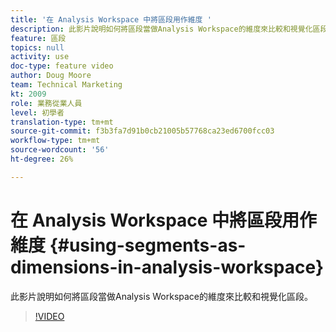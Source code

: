 ```yaml
---
title: '在 Analysis Workspace 中將區段用作維度 '
description: 此影片說明如何將區段當做Analysis Workspace的維度來比較和視覺化區段。
feature: 區段
topics: null
activity: use
doc-type: feature video
author: Doug Moore
team: Technical Marketing
kt: 2009
role: 業務從業人員
level: 初學者
translation-type: tm+mt
source-git-commit: f3b3fa7d91b0cb21005b57768ca23ed6700fcc03
workflow-type: tm+mt
source-wordcount: '56'
ht-degree: 26%

---
```



# 在 Analysis Workspace 中將區段用作維度 {#using-segments-as-dimensions-in-analysis-workspace}

此影片說明如何將區段當做Analysis Workspace的維度來比較和視覺化區段。

>[!VIDEO](https://video.tv.adobe.com/v/23974/?quality=12)